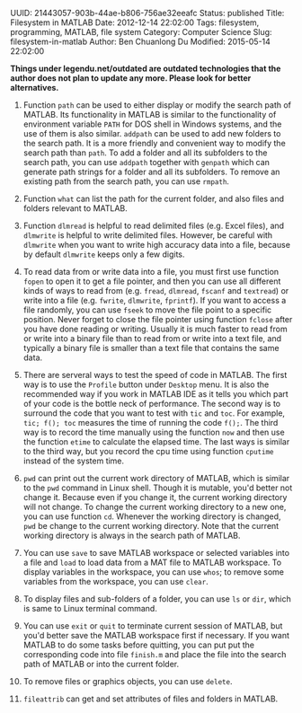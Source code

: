 UUID: 21443057-903b-44ae-b806-756ae32eeafc
Status: published
Title: Filesystem in MATLAB
Date: 2012-12-14 22:02:00
Tags: filesystem, programming, MATLAB, file system
Category: Computer Science
Slug: filesystem-in-matlab
Author: Ben Chuanlong Du
Modified: 2015-05-14 22:02:00

**Things under legendu.net/outdated are outdated technologies that the author does not plan to update any more. Please look for better alternatives.**


1. Function `path` can be used to either display or modify the search path of MATLAB. 
Its functionality in MATLAB is similar to the functionality of environment variable `PATH` 
for DOS shell in Windows systems, 
and the use of them is also similar. 
`addpath` can be used to add new folders to the search path. 
It is a more friendly and convenient way to modify the search path than `path`. 
To add a folder and all its subfolders to the search path, 
you can use `addpath` together with `genpath` 
which can generate path strings for a folder and all its subfolders. 
To remove an existing path from the search path, 
you can use `rmpath`.

2. Function `what` can list the path for the current folder, 
and also files and folders relevant to MATLAB.

3. Function `dlmread` is helpful to read delimited files (e.g. Excel files), 
and `dlmwrite` is helpful to write delimited files. 
However,
be careful with `dlmwrite` when you want to write high accuracy data into a file, 
because by default `dlmwrite` keeps only a few digits.

4. To read data from or write data into a file, 
you must first use function `fopen` to open it to get a file pointer, 
and then you can use all different kinds of ways to read from 
(e.g. `fread`, `dlmread`, `fscanf` and `textread`) 
or write into a file (e.g.  `fwrite`, `dlmwrite`, `fprintf`). 
If you want to access a file randomly, 
you can use `fseek` to move the file point to a specific position. 
Never forget to close the file pointer using function `fclose` after you have done reading or writing. 
Usually it is much faster to read from or write into a binary file 
than to read from or write into a text file, 
and typically a binary file is smaller than a text file that contains the same data.

5. There are serveral ways to test the speed of code in MATLAB. 
The first way is to use the `Profile` button under `Desktop` menu. 
It is also the recommended way if you work in MATLAB IDE
as it tells you which part of your code is the bottle neck of performance.
The second way is to surround the code that you want to test with `tic` and `toc`.
For example, `tic; f(); toc` measures the time of running the code `f();`. 
The third way is to record the time manually using the function `now` 
and then use the function `etime` to calculate the elapsed time. 
The last ways is similar to the third way, 
but you record the cpu time using function `cputime` instead of the system time.

6. `pwd` can print out the current work directory of MATLAB, 
which is similar to the `pwd` command in Linux shell.
Though it is mutable, 
you'd better not change it. 
Because even if you change it, 
the current working directory will not change. 
To change the current working directory to a new one, 
you can use function `cd`. 
Whenever the working directory is changed, 
`pwd` be change to the current working directory. 
Note that the current working directory is always in the search path of MATLAB.

7. You can use `save` to save MATLAB workspace 
or selected variables into a file 
and `load` to load data from a MAT file to MATLAB workspace. 
To display variables in the workspace, 
you can use `whos`; 
to remove some variables from the workspace, 
you can use `clear`.

8. To display files and sub-folders of a folder, 
you can use `ls` or `dir`, 
which is same to Linux terminal command.

9. You can use `exit` or `quit` to terminate current session of MATLAB,
but you'd better save the MATLAB workspace first if necessary. 
If you want MATLAB to do some tasks before quitting, 
you can put put the corresponding code into file `finish.m` 
and place the file into the search path of MATLAB or into the current folder.

10. To remove files or graphics objects, 
you can use `delete`.

11. `fileattrib` can get and set attributes of files and folders in MATLAB.

